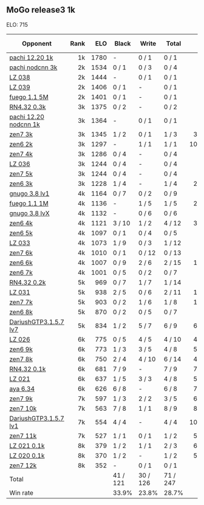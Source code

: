 ## MoGo release3 1k ##

ELO: 715

Opponent | Rank | ELO | Black | Write | Total | Win rate
---------|-----:|----:|-------|-------|-------|-------:
[pachi 12.20 1k](pachi%2012.20%201k.md) | 1k | 1780 | - | 0 / 1 | 0 / 1 | 0.0%
[pachi nodcnn 3k](pachi%20nodcnn%203k.md) | 2k | 1534 | 0 / 1 | 0 / 3 | 0 / 4 | 0.0%
[LZ 038](LZ%20038.md) | 2k | 1444 | - | 0 / 1 | 0 / 1 | 0.0%
[LZ 039](LZ%20039.md) | 2k | 1406 | 0 / 1 | - | 0 / 1 | 0.0%
[fuego 1.1 5M](fuego%201.1%205M.md) | 2k | 1401 | 0 / 1 | - | 0 / 1 | 0.0%
[RN4.32 0.3k](RN4.32%200.3k.md) | 3k | 1375 | 0 / 2 | - | 0 / 2 | 0.0%
[pachi 12.20 nodcnn 1k](pachi%2012.20%20nodcnn%201k.md) | 3k | 1364 | - | 0 / 1 | 0 / 1 | 0.0%
[zen7 3k](zen7%203k.md) | 3k | 1345 | 1 / 2 | 0 / 1 | 1 / 3 | 33.3%
[zen6 2k](zen6%202k.md) | 3k | 1297 | - | 1 / 1 | 1 / 1 | 100.0%
[zen7 4k](zen7%204k.md) | 3k | 1286 | 0 / 4 | - | 0 / 4 | 0.0%
[LZ 036](LZ%20036.md) | 3k | 1244 | 0 / 4 | - | 0 / 4 | 0.0%
[zen7 5k](zen7%205k.md) | 3k | 1244 | 0 / 4 | - | 0 / 4 | 0.0%
[zen6 3k](zen6%203k.md) | 3k | 1228 | 1 / 4 | - | 1 / 4 | 25.0%
[gnugo 3.8 lv1](gnugo%203.8%20lv1.md) | 4k | 1164 | 0 / 7 | 0 / 2 | 0 / 9 | 0.0%
[fuego 1.1 1M](fuego%201.1%201M.md) | 4k | 1136 | - | 1 / 5 | 1 / 5 | 20.0%
[gnugo 3.8 lvX](gnugo%203.8%20lvX.md) | 4k | 1132 | - | 0 / 6 | 0 / 6 | 0.0%
[zen6 4k](zen6%204k.md) | 4k | 1121 | 3 / 10 | 1 / 2 | 4 / 12 | 33.3%
[zen6 5k](zen6%205k.md) | 4k | 1097 | 0 / 1 | 0 / 4 | 0 / 5 | 0.0%
[LZ 033](LZ%20033.md) | 4k | 1073 | 1 / 9 | 0 / 3 | 1 / 12 | 8.3%
[zen7 6k](zen7%206k.md) | 4k | 1010 | 0 / 1 | 0 / 12 | 0 / 13 | 0.0%
[zen6 6k](zen6%206k.md) | 4k | 1007 | 0 / 9 | 2 / 6 | 2 / 15 | 13.3%
[zen6 7k](zen6%207k.md) | 4k | 1001 | 0 / 5 | 0 / 2 | 0 / 7 | 0.0%
[RN4.32 0.2k](RN4.32%200.2k.md) | 5k | 969 | 0 / 7 | 1 / 7 | 1 / 14 | 7.1%
[LZ 031](LZ%20031.md) | 5k | 938 | 2 / 5 | 0 / 6 | 2 / 11 | 18.2%
[zen7 7k](zen7%207k.md) | 5k | 903 | 0 / 2 | 1 / 6 | 1 / 8 | 12.5%
[zen6 8k](zen6%208k.md) | 5k | 870 | 0 / 2 | 0 / 5 | 0 / 7 | 0.0%
[DariushGTP3.1.5.7 lv7](DariushGTP3.1.5.7%20lv7.md) | 5k | 834 | 1 / 2 | 5 / 7 | 6 / 9 | 66.7%
[LZ 026](LZ%20026.md) | 6k | 775 | 0 / 5 | 4 / 5 | 4 / 10 | 40.0%
[zen6 9k](zen6%209k.md) | 6k | 773 | 1 / 3 | 3 / 5 | 4 / 8 | 50.0%
[zen7 8k](zen7%208k.md) | 6k | 750 | 2 / 4 | 4 / 10 | 6 / 14 | 42.9%
[RN4.32 0.1k](RN4.32%200.1k.md) | 6k | 681 | 7 / 9 | - | 7 / 9 | 77.8%
[LZ 021](LZ%20021.md) | 6k | 637 | 1 / 5 | 3 / 3 | 4 / 8 | 50.0%
[aya 6.34](aya%206.34.md) | 6k | 626 | 6 / 8 | - | 6 / 8 | 75.0%
[zen7 9k](zen7%209k.md) | 7k | 597 | 1 / 3 | 2 / 2 | 3 / 5 | 60.0%
[zen7 10k](zen7%2010k.md) | 7k | 563 | 7 / 8 | 1 / 1 | 8 / 9 | 88.9%
[DariushGTP3.1.5.7 lv1](DariushGTP3.1.5.7%20lv1.md) | 7k | 554 | 4 / 4 | - | 4 / 4 | 100.0%
[zen7 11k](zen7%2011k.md) | 7k | 527 | 1 / 1 | 0 / 1 | 1 / 2 | 50.0%
[LZ 021 0.1k](LZ%20021%200.1k.md) | 8k | 379 | 1 / 2 | 1 / 1 | 2 / 3 | 66.7%
[LZ 020 0.1k](LZ%20020%200.1k.md) | 8k | 370 | 1 / 2 | - | 1 / 2 | 50.0%
[zen7 12k](zen7%2012k.md) | 8k | 352 | - | 0 / 1 | 0 / 1 | 0.0%
Total | | | 41 / 121 | 30 / 126 | 71 / 247 | 
Win rate| | | 33.9% | 23.8% | 28.7% | 
